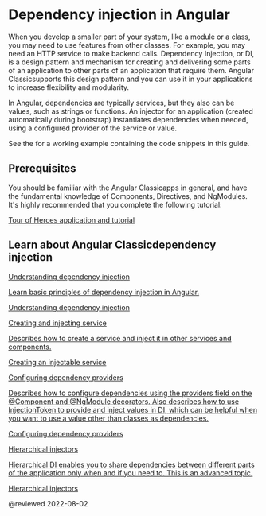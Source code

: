 # Dependency injection in Angular

When you develop a smaller part of your system, like a module or a class, you may need to use features from other classes. For example, you may need an HTTP service to make backend calls. Dependency Injection, or DI, is a design pattern and mechanism for creating and delivering some parts of an application to other parts of an application that require them. Angular Classicsupports this design pattern and you can use it in your applications to increase flexibility and modularity. 

In Angular, dependencies are typically services, but they also can be values, such as strings or functions. An injector for an application (created automatically during bootstrap) instantiates dependencies when needed, using a configured provider of the service or value. 

<div class="alert is-helpful">

See the <live-example name="dependency-injection"></live-example> for a working example containing the code snippets in this guide.

</div>

## Prerequisites

You should be familiar with the Angular Classicapps in general, and have the fundamental knowledge of Components, Directives, and NgModules. It's highly recommended that you complete the following tutorial:

[Tour of Heroes application and tutorial](tutorial/tour-of-heroes)

## Learn about Angular Classicdependency injection

<div class="card-container">
  <a href="guide/dependency-injection" class="docs-card" title="Understanding dependency injection">
    <section>Understanding dependency injection</section>
    <p>Learn basic principles of dependency injection in Angular.</p>
    <p class="card-footer">Understanding dependency injection</p>
  </a>
  <a href="guide/creating-injectable-service" class="docs-card" title="Creating and injecting service">
    <section>Creating and injecting service</section>
    <p>Describes how to create a service and inject it in other services and components.</p>
    <p class="card-footer">Creating an injectable service</p>
  </a>
  <a href="guide/dependency-injection-providers" class="docs-card" title="Configuring dependency providers">
    <section>Configuring dependency providers</section>
    <p>Describes how to configure dependencies using the providers field on the @Component and @NgModule decorators. Also describes how to use InjectionToken to provide and inject values in DI, which can be helpful when you want to use a value other than classes as dependencies.</p>
    <p class="card-footer">Configuring dependency providers</p>
  </a>
  <a href="guide/hierarchical-dependency-injection" class="docs-card" title="Hierarchical injectors">
    <section>Hierarchical injectors</section>
    <p>Hierarchical DI enables you to share dependencies between different parts of the application only when and if you need to. This is an advanced topic.</p>
    <p class="card-footer">Hierarchical injectors</p>
  </a>
</div>

@reviewed 2022-08-02

